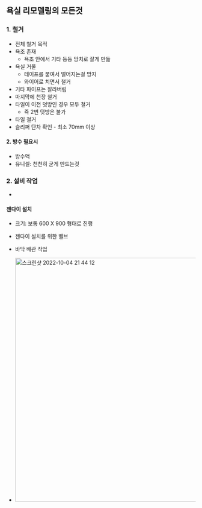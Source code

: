 ## 욕실 리모델링의 모든것

### 1. 철거
* 전체 철거 목적
* 욕조 존재
  * 욕조 안에서 기타 등등 망치로 잘게 만듦
* 욕실 거울
  * 테이프를 붙여서 떨어지는걸 방지
  * 와이어로 치면서 철거
* 기타 파이프는 잘라버림
* 마지막에 천장 철거
* 타일이 이전 덧방인 경우 모두 철거
   * 즉 2번 덧방은 불가
* 타일 철거  
* 슬리퍼 단차 확인 - 최소 70mm 이상  

#### 2. 방수 필요시
* 방수액 
* 유니셀: 천천히 굳게 만드는것 

### 2. 설비 작업
* 

#### 젠다이 설치
* 크기: 보통 600 X 900 형태로 진행
* 젠다이 설치를 위한 밸브

* 바닥 배관 작업
* <img width="647" alt="스크린샷 2022-10-04 21 44 12" src="https://user-images.githubusercontent.com/62130704/193822396-e3f0fe98-ff64-4f10-b042-0842bd52f55d.png">
